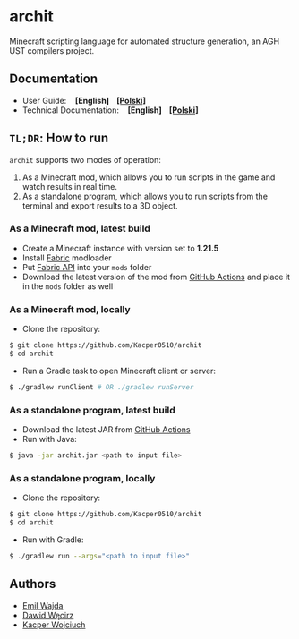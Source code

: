 # archit
Minecraft scripting language for automated structure generation, an AGH UST compilers project.

## Documentation

- User Guide: &nbsp;&nbsp; **[English] &nbsp;&nbsp; [[Polski]](docs/user_guide_pl.md)**
- Technical Documentation: &nbsp;&nbsp; **[English] &nbsp;&nbsp; [[Polski]](docs/technical_pl.md)**

## `TL;DR`: How to run
`archit` supports two modes of operation:
1. As a Minecraft mod, which allows you to run scripts in the game and watch results in real time.
2. As a standalone program, which allows you to run scripts from the terminal and export results to a 3D object.

### As a Minecraft mod, latest build
- Create a Minecraft instance with version set to **1.21.5**
- Install [Fabric](https://fabricmc.net/) modloader
- Put [Fabric API](https://modrinth.com/mod/fabric-api/versions) into your `mods` folder
- Download the latest version of the mod from [GitHub Actions](https://github.com/Kacper0510/archit/actions?query=branch%3Amaster) and place it in the `mods` folder as well

### As a Minecraft mod, locally
- Clone the repository:
```bash
$ git clone https://github.com/Kacper0510/archit
$ cd archit
```
- Run a Gradle task to open Minecraft client or server:
```bash
$ ./gradlew runClient # OR ./gradlew runServer
```

### As a standalone program, latest build
- Download the latest JAR from [GitHub Actions](https://github.com/Kacper0510/archit/actions?query=branch%3Amaster)
- Run with Java:
```bash
$ java -jar archit.jar <path to input file>
```

### As a standalone program, locally
- Clone the repository:
```bash
$ git clone https://github.com/Kacper0510/archit
$ cd archit
```
- Run with Gradle:
```bash
$ ./gradlew run --args="<path to input file>"
```

## Authors
* [Emil Wajda](https://github.com/Atras19)
* [Dawid Węcirz](https://github.com/Yeetoo45)
* [Kacper Wojciuch](https://github.com/Kacper0510)

